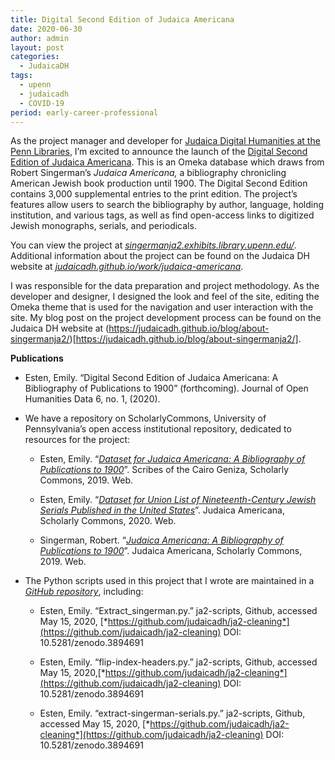 ```yaml
---
title: Digital Second Edition of Judaica Americana
date: 2020-06-30
author: admin
layout: post
categories:
  - JudaicaDH
tags:
  - upenn
  - judaicadh
  - COVID-19
period: early-career-professional
---
```

As the project manager and developer for [Judaica Digital Humanities at the Penn Libraries](http://judaicadh.library.upenn.edu), I’m excited to announce the launch of the [Digital Second Edition of Judaica Americana](https://singermanja2.exhibits.library.upenn.edu/). This is an Omeka database which draws from Robert Singerman’s *Judaica Americana,* a bibliography chronicling American Jewish book production until 1900. The Digital Second Edition contains 3,000 supplemental entries to the print edition. The project’s features allow users to search the bibliography by author, language, holding institution, and various tags, as well as find open-access links to digitized Jewish monographs, serials, and periodicals.

You can view the project at [*singermanja2.exhibits.library.upenn.edu/*](https://singermanja2.exhibits.library.upenn.edu/). Additional information about the project can be found on the Judaica DH website at [*judaicadh.github.io/work/judaica-americana*](http://judaicadh.github.io/work/judaica-americana).

I was responsible for the data preparation and project methodology. As the developer and designer, I designed the look and feel of the site, editing the Omeka theme that is used for the navigation and user interaction with the site. My blog post on the project development process can be found on the Judaica DH website at (https://judaicadh.github.io/blog/about-singermanja2/)[https://judaicadh.github.io/blog/about-singermanja2/].

**Publications**

-   Esten, Emily. “Digital Second Edition of Judaica Americana: A Bibliography of Publications to 1900” (forthcoming). Journal of Open Humanities Data 6, no. 1, (2020).

-   We have a repository on ScholarlyCommons, University of Pennsylvania’s open access institutional repository, dedicated to resources for the project:

    -   Esten, Emily. “[*Dataset for Judaica Americana: A Bibliography of Publications to 1900*](https://repository.upenn.edu/judaica_americana/2)”. Scribes of the Cairo Geniza, Scholarly Commons, 2019. Web.

    -   Esten, Emily. “[*Dataset for Union List of Nineteenth-Century Jewish Serials Published in the United States*](https://repository.upenn.edu/judaica_americana/3/)”. Judaica Americana, Scholarly Commons, 2020. Web.

    -   Singerman, Robert. “[*Judaica Americana: A Bibliography of Publications to 1900*](https://repository.upenn.edu/judaica_americana/1)”. Judaica Americana, Scholarly Commons, 2019. Web.

-   The Python scripts used in this project that I wrote are maintained in a [*GitHub repository*](https://github.com/judaicadh/ja2-scripts), including:

    -   Esten, Emily. “Extract\_singerman.py.” ja2-scripts, Github, accessed May 15, 2020, [*https://github.com/judaicadh/ja2-cleaning*](https://github.com/judaicadh/ja2-cleaning) DOI: 10.5281/zenodo.3894691

    -   Esten, Emily. “flip-index-headers.py.” ja2-scripts, Github, accessed May 15, 2020,[*https://github.com/judaicadh/ja2-cleaning*](https://github.com/judaicadh/ja2-cleaning) DOI: 10.5281/zenodo.3894691

    -   Esten, Emily. “extract-singerman-serials.py.” ja2-scripts, Github, accessed May 15, 2020, [*https://github.com/judaicadh/ja2-cleaning*](https://github.com/judaicadh/ja2-cleaning) DOI: 10.5281/zenodo.3894691
